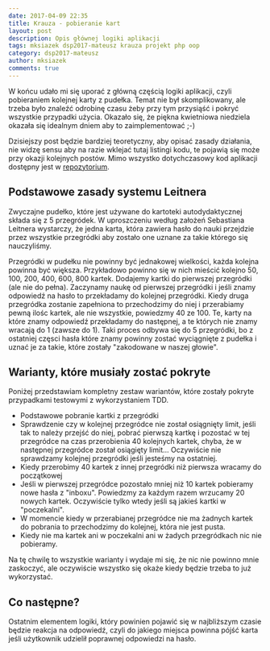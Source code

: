 ```yaml
---
date: 2017-04-09 22:35
title: Krauza - pobieranie kart
layout: post
description: Opis głównej logiki aplikacji
tags: mksiazek dsp2017-mateusz krauza projekt php oop
category: dsp2017-mateusz
author: mksiazek
comments: true
---
```


W końcu udało mi się uporać z główną częścią logiki aplikacji, czyli pobieraniem kolejnej karty z pudełka. Temat nie był
skomplikowany, ale trzeba było znaleźć odrobinę czasu żeby przy tym przysiąść i pokryć wszystkie przypadki użycia.
Okazało się, że piękna kwietniowa niedziela okazała się idealnym dniem aby to zaimplementować ;-)

Dzisiejszy post będzie bardziej teoretyczny, aby opisać zasady działania, nie widzę sensu aby na razie wklejać tutaj
listingi kodu, te pojawią się może przy okazji kolejnych postów. Mimo wszystko dotychczasowy kod aplikacji dostępny
jest w [repozytorium](https://github.com/mejt/Krauza).

## Podstawowe zasady systemu Leitnera
Zwyczajne pudełko, które jest używane do kartoteki autodydaktycznej składa się z 5 przegródek. W uproszczeniu według
założeń Sebastiana Leitnera wystarczy, że jedna karta, która zawiera hasło do nauki przejdzie przez wszystkie przegródki
aby zostało one uznane za takie którego się nauczyliśmy.

Przegródki w pudełku nie powinny być jednakowej wielkości, każda kolejna powinna być większa. Przykładowo powinno
się w nich mieścić kolejno 50, 100, 200, 400, 600, 800 kartek. Dodajemy kartki do pierwszej przegródki (ale nie do pełna).
Zaczynamy naukę od pierwszej przegródki i jeśli znamy odpowiedź na hasło to przekładamy do kolejnej przegródki. Kiedy
druga przegródka zostanie zapełniona to przechodzimy do niej i przerabiamy pewną ilośc kartek, ale nie wszystkie,
powiedzmy 40 ze 100. Te, karty na które znamy odpowiedź przekładamy do następnej, a te których nie znamy wracają do 1 (zawsze do 1).
Taki proces odbywa się do 5 przegródki, bo z ostatniej częsci hasła które znamy powinny zostać wyciągnięte z pudełka i uznać
je za takie, które zostały "zakodowane w naszej głowie".

## Warianty, które musiały zostać pokryte
Poniżej przedstawiam kompletny zestaw wariantów, które zostały pokryte przypadkami testowymi z wykorzystaniem TDD.

* Podstawowe pobranie kartki z przegródki
* Sprawdzenie czy w kolejnej przegródce nie został osiągnięty limit, jeśli tak to należy przejść do niej, pobrać pierwszą
kartkę i pozostać w tej przegródce na czas przerobienia 40 kolejnych kartek, chyba, że w następnej przegródce został
osiągięty limit... Oczywiście nie sprawdzamy kolejnej przegródki jeśli jesteśmy na ostatniej.
* Kiedy przerobimy 40 kartek z innej przegródki niż pierwsza wracamy do początkowej
* Jeśli w pierwszej przegródce pozostało mniej niż 10 kartek pobieramy nowe hasła z "inboxu". Powiedzmy za każdym razem
wrzucamy 20 nowych kartek. Oczywiście tylko wtedy jeśli są jakieś kartki w "poczekalni".
* W momencie kiedy w przerabianej przegródce nie ma żadnych kartek do pobrania to przechodzimy do kolejnej, która nie
jest pusta.
* Kiedy nie ma kartek ani w poczekalni ani w żadych przegródkach nic nie pobieramy.

Na tę chwilę to wszystkie warianty i wydaje mi się, że nic nie powinno mnie zaskoczyć, ale oczywiście wszystko się okaże
kiedy będzie trzeba to już wykorzystać.

## Co następne?
Ostatnim elementem logiki, który powinien pojawić się w najbliższym czasie będzie reakcja na odpowiedź, czyli do jakiego
miejsca powinna pójść karta jeśli użytkownik udzielił poprawnej odpowiedzi na hasło.
